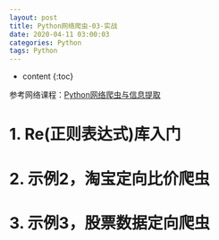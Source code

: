 ```yaml
---
layout: post
title: Python网络爬虫-03-实战
date: 2020-04-11 03:00:03
categories: Python
tags: Python
---
```

* content
{:toc}

参考网络课程：[Python网络爬虫与信息提取](https://www.icourse163.org/course/BIT-1001870001)

# 1. Re(正则表达式)库入门

# 2. 示例2，淘宝定向比价爬虫

# 3. 示例3，股票数据定向爬虫

